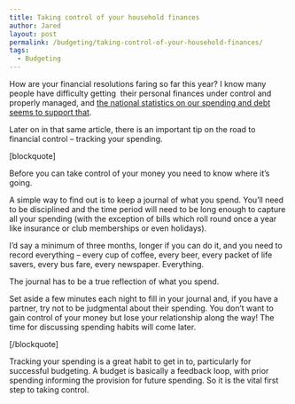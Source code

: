 ```yaml
---
title: Taking control of your household finances
author: Jared
layout: post
permalink: /budgeting/taking-control-of-your-household-finances/
tags:
  - Budgeting
---
```

How are your financial resolutions faring so far this year? I know many people have difficulty getting  their personal finances under control and properly managed, and <a href="http://www.abc.net.au/news/2015-01-21/how-to-take-control-of-your-household-finances-in-2015/6031970" target="_blank">the national statistics on our spending and debt seems to support that</a>.

Later on in that same article, there is an important tip on the road to financial control &#8211; tracking your spending.

[blockquote]

Before you can take control of your money you need to know where it&#8217;s going.

A simple way to find out is to keep a journal of what you spend. You&#8217;ll need to be disciplined and the time period will need to be long enough to capture all your spending (with the exception of bills which roll round once a year like insurance or club memberships or even holidays).

I&#8217;d say a minimum of three months, longer if you can do it, and you need to record everything &#8211; every cup of coffee, every beer, every packet of life savers, every bus fare, every newspaper. Everything.

The journal has to be a true reflection of what you spend.

Set aside a few minutes each night to fill in your journal and, if you have a partner, try not to be judgmental about their spending. You don&#8217;t want to gain control of your money but lose your relationship along the way! The time for discussing spending habits will come later.

[/blockquote]

Tracking your spending is a great habit to get in to, particularly for successful budgeting. A budget is basically a feedback loop, with prior spending informing the provision for future spending. So it is the vital first step to taking control.
